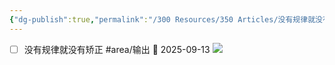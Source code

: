 ```yaml
---
{"dg-publish":true,"permalink":"/300 Resources/350 Articles/没有规律就没有矫正/","created":"2025-09-18T08:30:10.185+08:00","updated":"2025-09-17T23:27:32.163+08:00"}
---
```



- [ ] 没有规律就没有矫正 #area/输出 📅 2025-09-13
![](https://vegoo.oss-cn-shenzhen.aliyuncs.com/20250913113119295.jpg)